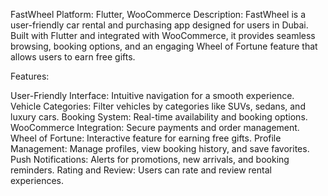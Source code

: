 FastWheel
Platform: Flutter, WooCommerce
Description:
FastWheel is a user-friendly car rental and purchasing app designed for users in Dubai. Built with Flutter and integrated with WooCommerce, it provides seamless browsing, booking options, and an engaging Wheel of Fortune feature that allows users to earn free gifts.

Features:

User-Friendly Interface: Intuitive navigation for a smooth experience.
Vehicle Categories: Filter vehicles by categories like SUVs, sedans, and luxury cars.
Booking System: Real-time availability and booking options.
WooCommerce Integration: Secure payments and order management.
Wheel of Fortune: Interactive feature for earning free gifts.
Profile Management: Manage profiles, view booking history, and save favorites.
Push Notifications: Alerts for promotions, new arrivals, and booking reminders.
Rating and Review: Users can rate and review rental experiences.
